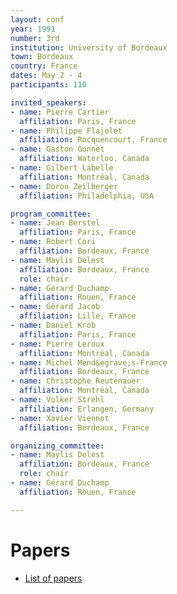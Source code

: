 ```yaml
---
layout: conf
year: 1991
number: 3rd
institution: University of Bordeaux
town: Bordeaux
country: France
dates: May 2 - 4
participants: 110

invited_speakers:
- name: Pierre Cartier
  affiliation: Paris, France
- name: Philippe Flajolet
  affiliation: Rocquencourt, France
- name: Gaston Gonnet
  affiliation: Waterloo, Canada
- name: Gilbert Labelle
  affiliation: Montréal, Canada
- name: Doron Zeilberger
  affiliation: Philadelphia, USA

program_committee:
- name: Jean Berstel
  affiliation: Paris, France
- name: Robert Cori
  affiliation: Bordeaux, France
- name: Maylis Delest
  affiliation: Bordeaux, France
  role: chair
- name: Gérard Duchamp
  affiliation: Rouen, France
- name: Gérard Jacob
  affiliation: Lille, France
- name: Daniel Krob
  affiliation: Paris, France
- name: Pierre Leroux
  affiliation: Montréal, Canada
- name: Michel Mend&egrave;s-France
  affiliation: Bordeaux, France
- name: Christophe Reutenauer
  affiliation: Montréal, Canada
- name: Volker Strehl
  affiliation: Erlangen, Germany
- name: Xavier Viennot
  affiliation: Bordeaux, France

organizing_committee:
- name: Maylis Delest
  affiliation: Bordeaux, France
  role: chair
- name: Gérard Duchamp
  affiliation: Rouen, France

---
```

# Papers

- <A HREF="articles.html">List of papers</A>
